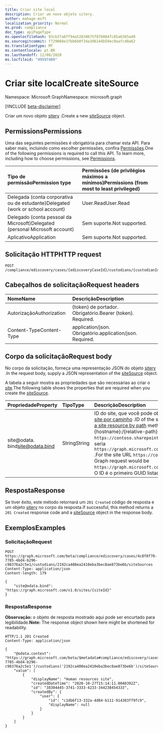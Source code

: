 ```yaml
---
title: Criar site local
description: Criar um novo objeto sitery.
author: mahage-msft
localization_priority: Normal
ms.prod: compliance
doc_type: apiPageType
ms.openlocfilehash: 93cb37a6ff94a52830675f876084fc85a6365a40
ms.sourcegitcommit: f729068e1fbb6b0f34a3d6144b59ec9aafcd8a62
ms.translationtype: MT
ms.contentlocale: pt-BR
ms.lasthandoff: 12/08/2020
ms.locfileid: "49597489"
---
```

# <a name="create-sitesource"></a><span data-ttu-id="4e953-103">Criar site local</span><span class="sxs-lookup"><span data-stu-id="4e953-103">Create siteSource</span></span>

<span data-ttu-id="4e953-104">Namespace: Microsoft Graph</span><span class="sxs-lookup"><span data-stu-id="4e953-104">Namespace: microsoft.graph</span></span>

[!INCLUDE [beta-disclaimer](../../includes/beta-disclaimer.md)]

<span data-ttu-id="4e953-105">Criar um novo objeto [sitery](../resources/sitesource.md) .</span><span class="sxs-lookup"><span data-stu-id="4e953-105">Create a new [siteSource](../resources/sitesource.md) object.</span></span>

## <a name="permissions"></a><span data-ttu-id="4e953-106">Permissions</span><span class="sxs-lookup"><span data-stu-id="4e953-106">Permissions</span></span>

<span data-ttu-id="4e953-p101">Uma das seguintes permissões é obrigatória para chamar esta API. Para saber mais, incluindo como escolher permissões, confira [Permissões](/graph/permissions-reference).</span><span class="sxs-lookup"><span data-stu-id="4e953-p101">One of the following permissions is required to call this API. To learn more, including how to choose permissions, see [Permissions](/graph/permissions-reference).</span></span>

|<span data-ttu-id="4e953-109">Tipo de permissão</span><span class="sxs-lookup"><span data-stu-id="4e953-109">Permission type</span></span>|<span data-ttu-id="4e953-110">Permissões (de privilégios máximos a mínimos)</span><span class="sxs-lookup"><span data-stu-id="4e953-110">Permissions (from most to least privileged)</span></span>|
|:---|:---|
|<span data-ttu-id="4e953-111">Delegada (conta corporativa ou de estudante)</span><span class="sxs-lookup"><span data-stu-id="4e953-111">Delegated (work or school account)</span></span>|<span data-ttu-id="4e953-112">User.Read</span><span class="sxs-lookup"><span data-stu-id="4e953-112">User.Read</span></span>|
|<span data-ttu-id="4e953-113">Delegado (conta pessoal da Microsoft)</span><span class="sxs-lookup"><span data-stu-id="4e953-113">Delegated (personal Microsoft account)</span></span>|<span data-ttu-id="4e953-114">Sem suporte.</span><span class="sxs-lookup"><span data-stu-id="4e953-114">Not supported.</span></span>|
|<span data-ttu-id="4e953-115">Aplicativo</span><span class="sxs-lookup"><span data-stu-id="4e953-115">Application</span></span>|<span data-ttu-id="4e953-116">Sem suporte.</span><span class="sxs-lookup"><span data-stu-id="4e953-116">Not supported.</span></span>|

## <a name="http-request"></a><span data-ttu-id="4e953-117">Solicitação HTTP</span><span class="sxs-lookup"><span data-stu-id="4e953-117">HTTP request</span></span>

<!-- {
  "blockType": "ignored"
}
-->

``` http
POST /compliance/ediscovery/cases/{ediscoveryCaseId}/custodians/{custodianId}/siteSources
```

## <a name="request-headers"></a><span data-ttu-id="4e953-118">Cabeçalhos de solicitação</span><span class="sxs-lookup"><span data-stu-id="4e953-118">Request headers</span></span>

|<span data-ttu-id="4e953-119">Nome</span><span class="sxs-lookup"><span data-stu-id="4e953-119">Name</span></span>|<span data-ttu-id="4e953-120">Descrição</span><span class="sxs-lookup"><span data-stu-id="4e953-120">Description</span></span>|
|:---|:---|
|<span data-ttu-id="4e953-121">Autorização</span><span class="sxs-lookup"><span data-stu-id="4e953-121">Authorization</span></span>|<span data-ttu-id="4e953-p102">{token} de portador. Obrigatório.</span><span class="sxs-lookup"><span data-stu-id="4e953-p102">Bearer {token}. Required.</span></span>|
|<span data-ttu-id="4e953-124">Content-Type</span><span class="sxs-lookup"><span data-stu-id="4e953-124">Content-Type</span></span>|<span data-ttu-id="4e953-p103">application/json. Obrigatório.</span><span class="sxs-lookup"><span data-stu-id="4e953-p103">application/json. Required.</span></span>|

## <a name="request-body"></a><span data-ttu-id="4e953-127">Corpo da solicitação</span><span class="sxs-lookup"><span data-stu-id="4e953-127">Request body</span></span>

<span data-ttu-id="4e953-128">No corpo da solicitação, forneça uma representação JSON do objeto [sitery](../resources/sitesource.md) .</span><span class="sxs-lookup"><span data-stu-id="4e953-128">In the request body, supply a JSON representation of the [siteSource](../resources/sitesource.md) object.</span></span>

<span data-ttu-id="4e953-129">A tabela a seguir mostra as propriedades que são necessárias ao criar o [site](../resources/sitesource.md).</span><span class="sxs-lookup"><span data-stu-id="4e953-129">The following table shows the properties that are required when you create the [siteSource](../resources/sitesource.md).</span></span>

|<span data-ttu-id="4e953-130">Propriedade</span><span class="sxs-lookup"><span data-stu-id="4e953-130">Property</span></span>|<span data-ttu-id="4e953-131">Tipo</span><span class="sxs-lookup"><span data-stu-id="4e953-131">Type</span></span>|<span data-ttu-id="4e953-132">Descrição</span><span class="sxs-lookup"><span data-stu-id="4e953-132">Description</span></span>|
|:---|:---|:---|
|<span data-ttu-id="4e953-133">site@odata. bind</span><span class="sxs-lookup"><span data-stu-id="4e953-133">site@odata.bind</span></span>|<span data-ttu-id="4e953-134">String</span><span class="sxs-lookup"><span data-stu-id="4e953-134">String</span></span>|<span data-ttu-id="4e953-135">ID do site, que você pode obter do recurso de [site](../resources/site.md) usando o método [obter um recurso de site por caminho](../api/site-getbypath.md) .</span><span class="sxs-lookup"><span data-stu-id="4e953-135">ID of the site, which you can get from the [site](../resources/site.md) resource by using the [Get a site resource by path](../api/site-getbypath.md) method.</span></span> <span data-ttu-id="4e953-136">O uso é {nome_do_host}:/{Relative-Path}.</span><span class="sxs-lookup"><span data-stu-id="4e953-136">The usage is {hostname}:/{relative-path}.</span></span> <span data-ttu-id="4e953-137">Para a URL do site `https://contoso.sharepoint.com/sites/HumanResources` , a solicitação do Microsoft Graph seria `https://graph.microsoft.com/v1.0/sites/contoso.sharepoint.com:/sites/HumanResources` .</span><span class="sxs-lookup"><span data-stu-id="4e953-137">For the site URL `https://contoso.sharepoint.com/sites/HumanResources`, the Microsoft Graph request would be `https://graph.microsoft.com/v1.0/sites/contoso.sharepoint.com:/sites/HumanResources`.</span></span> <span data-ttu-id="4e953-138">O ID é o primeiro GUID listado no campo ID.</span><span class="sxs-lookup"><span data-stu-id="4e953-138">The ID is the first GUID listed in the ID field.</span></span>|

## <a name="response"></a><span data-ttu-id="4e953-139">Resposta</span><span class="sxs-lookup"><span data-stu-id="4e953-139">Response</span></span>

<span data-ttu-id="4e953-140">Se tiver êxito, este método retornará um `201 Created` código de resposta e um objeto [sitery](../resources/sitesource.md) no corpo da resposta.</span><span class="sxs-lookup"><span data-stu-id="4e953-140">If successful, this method returns a `201 Created` response code and a [siteSource](../resources/sitesource.md) object in the response body.</span></span>

## <a name="examples"></a><span data-ttu-id="4e953-141">Exemplos</span><span class="sxs-lookup"><span data-stu-id="4e953-141">Examples</span></span>

### <a name="request"></a><span data-ttu-id="4e953-142">Solicitação</span><span class="sxs-lookup"><span data-stu-id="4e953-142">Request</span></span>

<!-- {
  "blockType": "request",
  "name": "create_sitesource_from_"
}
-->

``` http
POST https://graph.microsoft.com/beta/compliance/ediscovery/cases/4c8f8f70-7785-4bd4-b296-c98376a2c5e1/custodians/2192ca408ea2410eba3bec8ae873be6b/siteSources
Content-Type: application/json
Content-length: 179

{
    "site@odata.bind": "https://graph.microsoft.com/v1.0/sites/{siteId}"
}
```

### <a name="response"></a><span data-ttu-id="4e953-143">Resposta</span><span class="sxs-lookup"><span data-stu-id="4e953-143">Response</span></span>

<span data-ttu-id="4e953-144">**Observação:** o objeto de resposta mostrado aqui pode ser encurtado para legibilidade.</span><span class="sxs-lookup"><span data-stu-id="4e953-144">**Note:** The response object shown here might be shortened for readability.</span></span>
<!-- {
  "blockType": "response",
  "truncated": true,
  "@odata.type": "microsoft.graph.siteSource"
}
-->

``` http
HTTP/1.1 201 Created
Content-Type: application/json

{
    "@odata.context": "https://graph.microsoft.com/beta/$metadata#compliance/ediscovery/cases('4c8f8f70-7785-4bd4-b296-c98376a2c5e1')/custodians('2192ca408ea2410eba3bec8ae873be6b')/siteSources",
    "value": [
        {
            "displayName": "Human resources site",
            "createdDateTime": "2020-10-27T15:14:11.0048392Z",
            "id": "38304445-3741-3333-4233-344238454333",
            "createdBy": {
                "user": {
                    "id": "c1db6f13-332a-4d84-b111-914383ff9fc9",
                    "displayName": null
                }
            }
        }
    ]
}
```
